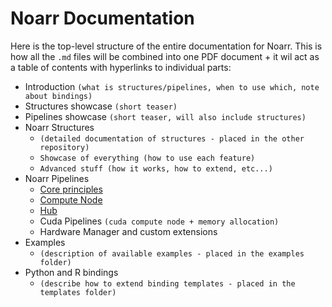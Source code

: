 # Noarr Documentation

Here is the top-level structure of the entire documentation for Noarr. This is how all the `.md` files will be combined into one PDF document + it wil act as a table of contents with hyperlinks to individual parts:

- Introduction `(what is structures/pipelines, when to use which, note about bindings)`
- Structures showcase `(short teaser)`
- Pipelines showcase `(short teaser, will also include structures)`
- Noarr Structures
  - `(detailed documentation of structures - placed in the other repository)`
  - `Showcase of everything (how to use each feature)`
  - `Advanced stuff (how it works, how to extend, etc...)`
- Noarr Pipelines
  - [Core principles](core-principles.md)
  - [Compute Node](compute-node.md)
  - [Hub](hub.md)
  - Cuda Pipelines `(cuda compute node + memory allocation)`
  - Hardware Manager and custom extensions
- Examples
  - `(description of available examples - placed in the examples folder)`
- Python and R bindings
  - `(describe how to extend binding templates - placed in the templates folder)`
